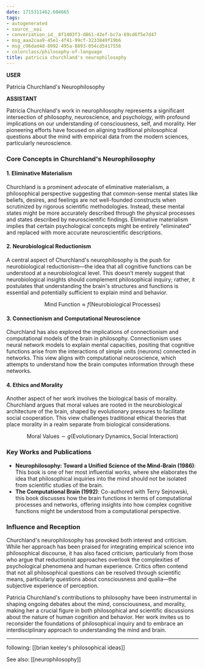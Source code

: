 ```yaml
---
date: 1715311462.604665
tags:
- autogenerated
- source__oai
- conversation_id__8f1403f3-d861-42ef-bc7a-69cd6f5e7d47
- msg_aaa2caa9-45e1-4f41-99cf-3233849f19b6
- msg_c96dad4d-8992-495a-8893-054cd5417556
- colorclass/philosophy-of-language
title: patricia churchland's neurophilosophy
---
```


**USER**

Patricia Churchland's Neurophilosophy


**ASSISTANT**

Patricia Churchland's work in neurophilosophy represents a significant intersection of philosophy, neuroscience, and psychology, with profound implications on our understanding of consciousness, self, and morality. Her pioneering efforts have focused on aligning traditional philosophical questions about the mind with empirical data from the modern sciences, particularly neuroscience.

### Core Concepts in Churchland's Neurophilosophy

#### 1. Eliminative Materialism
Churchland is a prominent advocate of eliminative materialism, a philosophical perspective suggesting that common-sense mental states like beliefs, desires, and feelings are not well-founded constructs when scrutinized by rigorous scientific methodologies. Instead, these mental states might be more accurately described through the physical processes and states described by neuroscientific findings. Eliminative materialism implies that certain psychological concepts might be entirely "eliminated" and replaced with more accurate neuroscientific descriptions.

#### 2. Neurobiological Reductionism
A central aspect of Churchland's neurophilosophy is the push for neurobiological reductionism—the idea that all cognitive functions can be understood at a neurobiological level. This doesn’t merely suggest that neurobiological insights should complement philosophical inquiry; rather, it postulates that understanding the brain's structures and functions is essential and potentially sufficient to explain mind and behavior.

$$ \text{Mind Function} \approx f(\text{Neurobiological Processes}) $$

#### 3. Connectionism and Computational Neuroscience
Churchland has also explored the implications of connectionism and computational models of the brain in philosophy. Connectionism uses neural network models to explain mental capacities, positing that cognitive functions arise from the interactions of simple units (neurons) connected in networks. This view aligns with computational neuroscience, which attempts to understand how the brain computes information through these networks.

#### 4. Ethics and Morality
Another aspect of her work involves the biological basis of morality. Churchland argues that moral values are rooted in the neurobiological architecture of the brain, shaped by evolutionary pressures to facilitate social cooperation. This view challenges traditional ethical theories that place morality in a realm separate from biological considerations.

$$ \text{Moral Values} \sim g(\text{Evolutionary Dynamics}, \text{Social Interaction}) $$

### Key Works and Publications

- **Neurophilosophy: Toward a Unified Science of the Mind-Brain (1986)**: This book is one of her most influential works, where she elaborates the idea that philosophical inquiries into the mind should not be isolated from scientific studies of the brain.
- **The Computational Brain (1992)**: Co-authored with Terry Sejnowski, this book discusses how the brain functions in terms of computational processes and networks, offering insights into how complex cognitive functions might be understood from a computational perspective.

### Influence and Reception

Churchland's neurophilosophy has provoked both interest and criticism. While her approach has been praised for integrating empirical science into philosophical discourse, it has also faced criticism, particularly from those who argue that reductionist approaches overlook the complexities of psychological phenomena and human experience. Critics often contend that not all philosophical questions can be resolved through scientific means, particularly questions about consciousness and qualia—the subjective experience of perception.

Patricia Churchland's contributions to philosophy have been instrumental in shaping ongoing debates about the mind, consciousness, and morality, making her a crucial figure in both philosophical and scientific discussions about the nature of human cognition and behavior. Her work invites us to reconsider the foundations of philosophical inquiry and to embrace an interdisciplinary approach to understanding the mind and brain.


---


following: [[brian keeley's philosophical ideas]]

See also: [[neurophilosophy]]